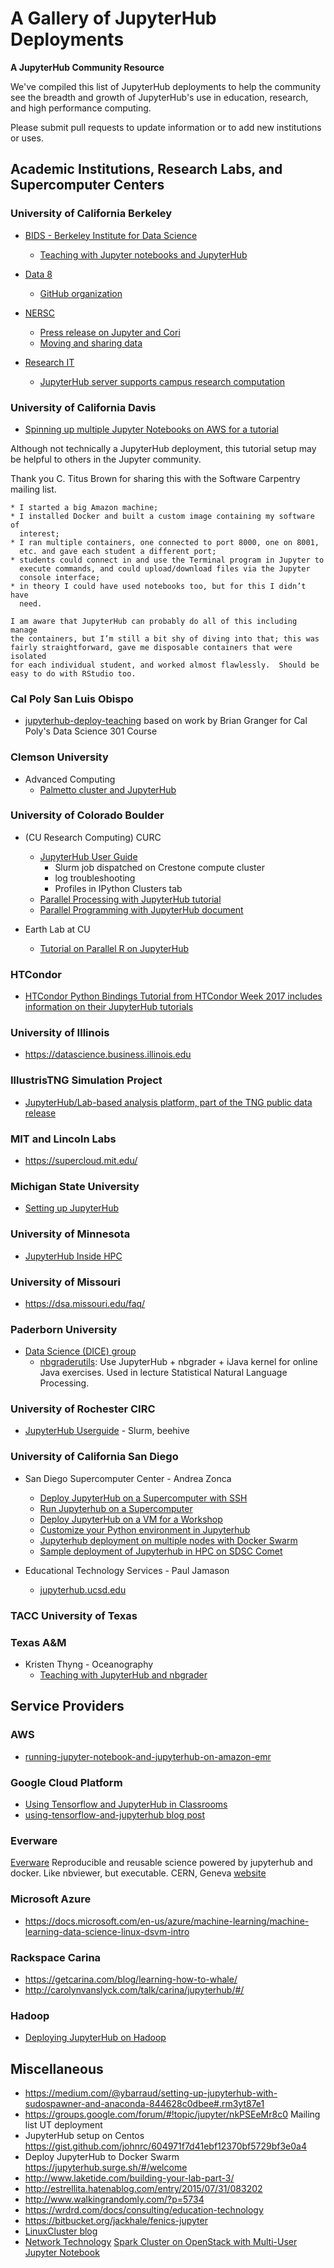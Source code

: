 # A Gallery of JupyterHub Deployments

**A JupyterHub Community Resource**

We've compiled this list of JupyterHub deployments to help the community
see the breadth and growth of JupyterHub's use in education, research, and
high performance computing.

Please submit pull requests to update information or to add new institutions or uses.


## Academic Institutions, Research Labs, and Supercomputer Centers

### University of California Berkeley

- [BIDS - Berkeley Institute for Data Science](https://bids.berkeley.edu/)
    - [Teaching with Jupyter notebooks and JupyterHub](https://bids.berkeley.edu/resources/videos/teaching-ipythonjupyter-notebooks-and-jupyterhub)

- [Data 8](http://data8.org/)
    - [GitHub organization](https://github.com/data-8)

- [NERSC](http://www.nersc.gov/)
    - [Press release on Jupyter and Cori](http://www.nersc.gov/news-publications/nersc-news/nersc-center-news/2016/jupyter-notebooks-will-open-up-new-possibilities-on-nerscs-cori-supercomputer/)
    - [Moving and sharing data](https://www.nersc.gov/assets/Uploads/03-MovingAndSharingData-Cholia.pdf)

- [Research IT](http://research-it.berkeley.edu)
    - [JupyterHub server supports campus research computation](http://research-it.berkeley.edu/blog/17/01/24/free-fully-loaded-jupyterhub-server-supports-campus-research-computation)

### University of California Davis

- [Spinning up multiple Jupyter Notebooks on AWS for a tutorial](https://github.com/mblmicdiv/course2017/blob/master/exercises/sourmash-setup.md)

Although not technically a JupyterHub deployment, this tutorial setup
may be helpful to others in the Jupyter community.

Thank you C. Titus Brown for sharing this with the Software Carpentry
mailing list.

```
* I started a big Amazon machine;
* I installed Docker and built a custom image containing my software of
  interest;
* I ran multiple containers, one connected to port 8000, one on 8001,
  etc. and gave each student a different port;
* students could connect in and use the Terminal program in Jupyter to
  execute commands, and could upload/download files via the Jupyter
  console interface;
* in theory I could have used notebooks too, but for this I didn’t have
  need.

I am aware that JupyterHub can probably do all of this including manage
the containers, but I’m still a bit shy of diving into that; this was
fairly straightforward, gave me disposable containers that were isolated
for each individual student, and worked almost flawlessly.  Should be
easy to do with RStudio too.
```

### Cal Poly San Luis Obispo

- [jupyterhub-deploy-teaching](https://github.com/jupyterhub/jupyterhub-deploy-teaching) based on work by Brian Granger for Cal Poly's Data Science 301 Course

### Clemson University

- Advanced Computing
    - [Palmetto cluster and JupyterHub](http://citi.sites.clemson.edu/2016/08/18/JupyterHub-for-Palmetto-Cluster.html)

### University of Colorado Boulder

- (CU Research Computing) CURC
    - [JupyterHub User Guide](https://www.rc.colorado.edu/support/user-guide/jupyterhub.html)
        - Slurm job dispatched on Crestone compute cluster
        - log troubleshooting
        - Profiles in IPython Clusters tab
    - [Parallel Processing with JupyterHub tutorial](https://www.rc.colorado.edu/support/examples-and-tutorials/parallel-processing-with-jupyterhub.html)
    - [Parallel Programming with JupyterHub document](https://www.rc.colorado.edu/book/export/html/833)

- Earth Lab at CU
    - [Tutorial on Parallel R on JupyterHub](https://earthdatascience.org/tutorials/parallel-r-on-jupyterhub/)

### HTCondor

- [HTCondor Python Bindings Tutorial from HTCondor Week 2017 includes information on their JupyterHub tutorials](https://research.cs.wisc.edu/htcondor/HTCondorWeek2017/presentations/TueBockelman_Python.pdf)

### University of Illinois

- https://datascience.business.illinois.edu

### IllustrisTNG Simulation Project

- [JupyterHub/Lab-based analysis platform, part of the TNG public data release](http://www.tng-project.org/data/)

### MIT and Lincoln Labs

- https://supercloud.mit.edu/

### Michigan State University

- [Setting up JupyterHub](https://mediaspace.msu.edu/media/Setting+Up+Your+JupyterHub+Password/1_hgv13aag/11980471)

### University of Minnesota

- [JupyterHub Inside HPC](https://insidehpc.com/tag/jupyterhub/)

### University of Missouri

- https://dsa.missouri.edu/faq/

### Paderborn University

- [Data Science (DICE) group](https://dice.cs.uni-paderborn.de/)
    - [nbgraderutils](https://github.com/dice-group/nbgraderutils): Use JupyterHub + nbgrader + iJava kernel for online Java exercises. Used in lecture Statistical Natural Language Processing.

### University of Rochester CIRC

- [JupyterHub Userguide](https://info.circ.rochester.edu/Web_Applications/JupyterHub.html) - Slurm, beehive

### University of California San Diego

- San Diego Supercomputer Center - Andrea Zonca
    - [Deploy JupyterHub on a Supercomputer with SSH](https://zonca.github.io/2017/05/jupyterhub-hpc-batchspawner-ssh.html)
    - [Run Jupyterhub on a Supercomputer](https://zonca.github.io/2015/04/jupyterhub-hpc.html)
    - [Deploy JupyterHub on a VM for a Workshop](https://zonca.github.io/2016/04/jupyterhub-sdsc-cloud.html)
    - [Customize your Python environment in Jupyterhub](https://zonca.github.io/2017/02/customize-python-environment-jupyterhub.html)
    - [Jupyterhub deployment on multiple nodes with Docker Swarm](https://zonca.github.io/2016/05/jupyterhub-docker-swarm.html)
    - [Sample deployment of Jupyterhub in HPC on SDSC Comet](https://zonca.github.io/2017/02/sample-deployment-jupyterhub-hpc.html)

- Educational Technology Services - Paul Jamason
    - [jupyterhub.ucsd.edu](https://jupyterhub.ucsd.edu)

### TACC University of Texas

### Texas A&M

- Kristen Thyng - Oceanography
    - [Teaching with JupyterHub and nbgrader](http://kristenthyng.com/blog/2016/09/07/jupyterhub+nbgrader/)



## Service Providers

### AWS

- [running-jupyter-notebook-and-jupyterhub-on-amazon-emr](https://aws.amazon.com/blogs/big-data/running-jupyter-notebook-and-jupyterhub-on-amazon-emr/)

### Google Cloud Platform

- [Using Tensorflow and JupyterHub in Classrooms](https://cloud.google.com/solutions/using-tensorflow-jupyterhub-classrooms)
- [using-tensorflow-and-jupyterhub blog post](https://opensource.googleblog.com/2016/10/using-tensorflow-and-jupyterhub.html)

### Everware

[Everware](https://github.com/everware) Reproducible and reusable science powered by jupyterhub and docker. Like nbviewer, but executable. CERN, Geneva [website](http://everware.xyz/)

### Microsoft Azure

- https://docs.microsoft.com/en-us/azure/machine-learning/machine-learning-data-science-linux-dsvm-intro

### Rackspace Carina

- https://getcarina.com/blog/learning-how-to-whale/
- http://carolynvanslyck.com/talk/carina/jupyterhub/#/

### Hadoop

- [Deploying JupyterHub on Hadoop](https://jcrist.github.io/jupyterhub-on-hadoop/)


## Miscellaneous

- https://medium.com/@ybarraud/setting-up-jupyterhub-with-sudospawner-and-anaconda-844628c0dbee#.rm3yt87e1
- https://groups.google.com/forum/#!topic/jupyter/nkPSEeMr8c0 Mailing list UT deployment
- JupyterHub setup on Centos https://gist.github.com/johnrc/604971f7d41ebf12370bf5729bf3e0a4
- Deploy JupyterHub to Docker Swarm https://jupyterhub.surge.sh/#/welcome
- http://www.laketide.com/building-your-lab-part-3/
- http://estrellita.hatenablog.com/entry/2015/07/31/083202
- http://www.walkingrandomly.com/?p=5734
- https://wrdrd.com/docs/consulting/education-technology
- https://bitbucket.org/jackhale/fenics-jupyter
- [LinuxCluster blog](https://linuxcluster.wordpress.com/category/application/jupyterhub/)
- [Network Technology](https://arnesund.com/tag/jupyterhub/) [Spark Cluster on OpenStack with Multi-User Jupyter Notebook](https://arnesund.com/2015/09/21/spark-cluster-on-openstack-with-multi-user-jupyter-notebook/)
